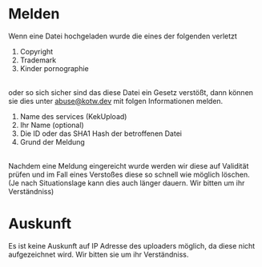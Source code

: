 # Melden
Wenn eine Datei hochgeladen wurde die eines der folgenden verletzt
1. Copyright
2. Trademark
3. Kinder pornographie
   
<br>
oder so sich sicher sind das diese Datei ein Gesetz verstößt, dann können sie dies unter <a href="mailto:abuse@kotw.dev">abuse@kotw.dev</a> mit folgen Informationen melden.

1. Name des services (KekUpload)
2. Ihr Name (optional)
3. Die ID oder das SHA1 Hash der betroffenen Datei
4. Grund der Meldung

<br>
Nachdem eine Meldung eingereicht wurde werden wir diese auf Validität prüfen und im Fall eines Verstoßes diese so schnell wie möglich löschen. (Je nach Situationslage kann dies auch länger dauern. Wir bitten um ihr Verständniss)

<br>

# Auskunft
Es ist keine Auskunft auf IP Adresse des uploaders möglich, da diese nicht aufgezeichnet wird. Wir bitten sie um ihr Verständniss.